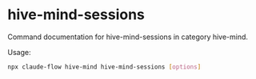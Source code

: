# hive-mind-sessions

Command documentation for hive-mind-sessions in category hive-mind.

Usage:
```bash
npx claude-flow hive-mind hive-mind-sessions [options]
```
